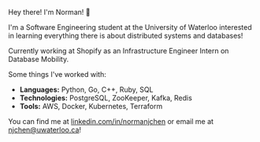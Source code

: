 Hey there! I'm Norman! 👋

I'm a Software Engineering student at the University of Waterloo interested in learning everything there is about distributed systems and databases!

Currently working at Shopify as an Infrastructure Engineer Intern on Database Mobility.

Some things I've worked with:
- **Languages:** Python, Go, C++, Ruby, SQL
- **Technologies:** PostgreSQL, ZooKeeper, Kafka, Redis
- **Tools:** AWS, Docker, Kubernetes, Terraform

You can find me at [linkedin.com/in/normanjchen](https://www.linkedin.com/in/normanjchen/) or email me at [njchen@uwaterloo.ca](mailto:njchen@uwaterloo.ca)!
